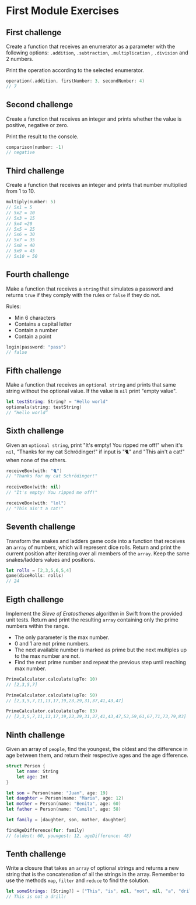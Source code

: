 # First Module Exercises

## First challenge
Create a function that receives an enumerator as a parameter with the following options: `.addition`, `.subtraction`, `.multiplication` , `.division` and 2 numbers. 

Print the operation according to the selected enumerator.

```swift
operation(.addition, firstNumber: 3, secondNumber: 4) 
// 7 
```


## Second challenge
Create a function that receives an integer and prints whether the value is positive, negative or zero.

Print the result to the console.

```swift
comparison(number: -1)
// negative 
```


## Third challenge
Create a function that receives an integer and prints that number multiplied from 1 to 10.

```swift
multiply(number: 5)
// 5x1 = 5
// 5x2 = 10
// 5x3 = 15
// 5x4 =20
// 5x5 = 25
// 5x6 = 30
// 5x7 = 35
// 5x8 = 40
// 5x9 = 45
// 5x10 = 50
```

## Fourth challenge
Make a function that receives a `string` that simulates a password and returns `true` if they comply with the rules or `false` if they do not.

Rules:
- Min 6 characters
- Contains a capital letter
- Contain a number
- Contain a point

```swift
login(password: "pass")
// false
```

## Fifth challenge
Make a function that receives an `optional string` and prints that same string without the optional value. If the value is `nil` print "empty value". 

```swift
let testString: String? = "Hello world"
optionals(string: testString)
// “Hello world”
```

## Sixth challenge
 Given an `optional string`, print "It's empty! You ripped me off!" when it's `nil`, "Thanks for my cat Schrödinger!" if input is "🐈" and "This ain't a cat!" when none of the others.
 
```swift
receiveBox(with: "🐈")
// "Thanks for my cat Schrödinger!"
 
receiveBox(with: nil)
// "It's empty! You ripped me off!"

receiveBox(with: "lol")
// "This ain't a cat!"
```


## Seventh challenge
Transform the snakes and ladders game code into a function that receives an `array` of numbers, which will represent dice rolls.
Return and print the current position after iterating over all members of the `array`. 
Keep the same snakes/ladders values and positions.

```swift
let rolls = [2,3,5,6,5,4]
game(diceRolls: rolls)
// 24
```

## Eigth challenge
Implement the _Sieve of Eratosthenes_ algorithm in Swift from the provided unit tests. Return and print the resulting `array` containing only the prime numbers within the range.

- The only parameter is the max number.
- 0 and 1 are not prime numbers.
- The next available number is marked as prime but the next multiples up to the max number are not.
- Find the next prime number and repeat the previous step until reaching max number.

```swift
PrimeCalculator.calculate(upTo: 10)
// [2,3,5,7]

PrimeCalculator.calculate(upTo: 50)
// [2,3,5,7,11,13,17,19,23,29,31,37,41,43,47]

PrimeCalculator.calculate(upTo: 83)
// [2,3,5,7,11,13,17,19,23,29,31,37,41,43,47,53,59,61,67,71,73,79,83]
```

## Ninth challenge
Given an array of `people`, find the youngest, the oldest and the difference in age between them, and return their respective ages and the age difference.

```swift
struct Person {
    let name: String
    let age: Int
}

let son = Person(name: "Juan", age: 19)
let daughter = Person(name: "Maria", age: 12)
let mother = Person(name: "Benita", age: 60)
let father = Person(name: "Camilo", age: 58)

let family = [daughter, son, mother, daughter]

findAgeDifference(for: family)
// (oldest: 60, youngest: 12, ageDifference: 48)

```

## Tenth challenge
Write a closure that takes an `array` of optional strings and returns a new string that is the concatenation of all the strings in the array. Remember to use the methods `map`, `filter` and `reduce` to find the solution.

```swift
let someStrings: [String?] = ["This", "is", nil, "not", nil, "a", "drill", nil, "!"]
// This is not a drill!
```

